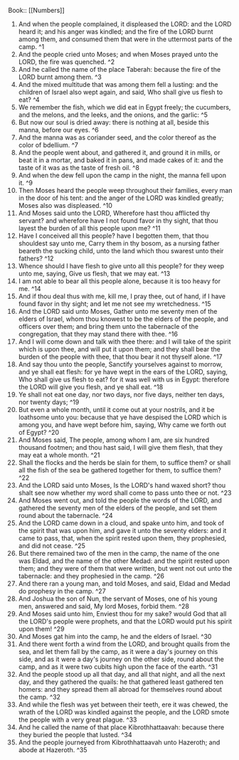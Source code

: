  Book:: [[Numbers]]
 1. And when the people complained, it displeased the LORD: and the LORD heard it; and his anger was kindled; and the fire of the LORD burnt among them, and consumed them that were in the uttermost parts of the camp. ^1
 2. And the people cried unto Moses; and when Moses prayed unto the LORD, the fire was quenched. ^2
 3. And he called the name of the place Taberah: because the fire of the LORD burnt among them. ^3
 4. And the mixed multitude that was among them fell a lusting: and the children of Israel also wept again, and said, Who shall give us flesh to eat? ^4
 5. We remember the fish, which we did eat in Egypt freely; the cucumbers, and the melons, and the leeks, and the onions, and the garlic: ^5
 6. But now our soul is dried away: there is nothing at all, beside this manna, before our eyes. ^6
 7. And the manna was as coriander seed, and the color thereof as the color of bdellium. ^7
 8. And the people went about, and gathered it, and ground it in mills, or beat it in a mortar, and baked it in pans, and made cakes of it: and the taste of it was as the taste of fresh oil. ^8
 9. And when the dew fell upon the camp in the night, the manna fell upon it. ^9
 10. Then Moses heard the people weep throughout their families, every man in the door of his tent: and the anger of the LORD was kindled greatly; Moses also was displeased. ^10
 11. And Moses said unto the LORD, Wherefore hast thou afflicted thy servant? and wherefore have I not found favor in thy sight, that thou layest the burden of all this people upon me? ^11
 12. Have I conceived all this people? have I begotten them, that thou shouldest say unto me, Carry them in thy bosom, as a nursing father beareth the sucking child, unto the land which thou swarest unto their fathers? ^12
 13. Whence should I have flesh to give unto all this people? for they weep unto me, saying, Give us flesh, that we may eat. ^13
 14. I am not able to bear all this people alone, because it is too heavy for me. ^14
 15. And if thou deal thus with me, kill me, I pray thee, out of hand, if I have found favor in thy sight; and let me not see my wretchedness. ^15
 16. And the LORD said unto Moses, Gather unto me seventy men of the elders of Israel, whom thou knowest to be the elders of the people, and officers over them; and bring them unto the tabernacle of the congregation, that they may stand there with thee. ^16
 17. And I will come down and talk with thee there: and I will take of the spirit which is upon thee, and will put it upon them; and they shall bear the burden of the people with thee, that thou bear it not thyself alone. ^17
 18. And say thou unto the people, Sanctify yourselves against to morrow, and ye shall eat flesh: for ye have wept in the ears of the LORD, saying, Who shall give us flesh to eat? for it was well with us in Egypt: therefore the LORD will give you flesh, and ye shall eat. ^18
 19. Ye shall not eat one day, nor two days, nor five days, neither ten days, nor twenty days; ^19
 20. But even a whole month, until it come out at your nostrils, and it be loathsome unto you: because that ye have despised the LORD which is among you, and have wept before him, saying, Why came we forth out of Egypt? ^20
 21. And Moses said, The people, among whom I am, are six hundred thousand footmen; and thou hast said, I will give them flesh, that they may eat a whole month. ^21
 22. Shall the flocks and the herds be slain for them, to suffice them? or shall all the fish of the sea be gathered together for them, to suffice them? ^22
 23. And the LORD said unto Moses, Is the LORD's hand waxed short? thou shalt see now whether my word shall come to pass unto thee or not. ^23
 24. And Moses went out, and told the people the words of the LORD, and gathered the seventy men of the elders of the people, and set them round about the tabernacle. ^24
 25. And the LORD came down in a cloud, and spake unto him, and took of the spirit that was upon him, and gave it unto the seventy elders: and it came to pass, that, when the spirit rested upon them, they prophesied, and did not cease. ^25
 26. But there remained two of the men in the camp, the name of the one was Eldad, and the name of the other Medad: and the spirit rested upon them; and they were of them that were written, but went not out unto the tabernacle: and they prophesied in the camp. ^26
 27. And there ran a young man, and told Moses, and said, Eldad and Medad do prophesy in the camp. ^27
 28. And Joshua the son of Nun, the servant of Moses, one of his young men, answered and said, My lord Moses, forbid them. ^28
 29. And Moses said unto him, Enviest thou for my sake? would God that all the LORD's people were prophets, and that the LORD would put his spirit upon them! ^29
 30. And Moses gat him into the camp, he and the elders of Israel. ^30
 31. And there went forth a wind from the LORD, and brought quails from the sea, and let them fall by the camp, as it were a day's journey on this side, and as it were a day's journey on the other side, round about the camp, and as it were two cubits high upon the face of the earth. ^31
 32. And the people stood up all that day, and all that night, and all the next day, and they gathered the quails: he that gathered least gathered ten homers: and they spread them all abroad for themselves round about the camp. ^32
 33. And while the flesh was yet between their teeth, ere it was chewed, the wrath of the LORD was kindled against the people, and the LORD smote the people with a very great plague. ^33
 34. And he called the name of that place Kibrothhattaavah: because there they buried the people that lusted. ^34
 35. And the people journeyed from Kibrothhattaavah unto Hazeroth; and abode at Hazeroth. ^35
